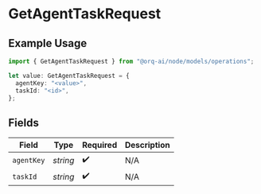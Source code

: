 # GetAgentTaskRequest

## Example Usage

```typescript
import { GetAgentTaskRequest } from "@orq-ai/node/models/operations";

let value: GetAgentTaskRequest = {
  agentKey: "<value>",
  taskId: "<id>",
};
```

## Fields

| Field              | Type               | Required           | Description        |
| ------------------ | ------------------ | ------------------ | ------------------ |
| `agentKey`         | *string*           | :heavy_check_mark: | N/A                |
| `taskId`           | *string*           | :heavy_check_mark: | N/A                |